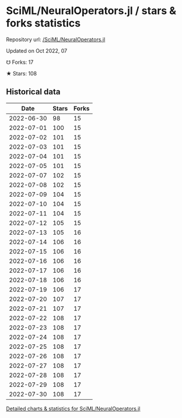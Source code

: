 # SciML/NeuralOperators.jl / stars & forks statistics

Repository url: [/SciML/NeuralOperators.jl](https://github.com/SciML/NeuralOperators.jl)

Updated on Oct 2022, 07

☋ Forks: 17

★ Stars: 108

## Historical data
| Date | Stars | Forks |
|------|-------|-------|
| 2022-06-30 | 98 | 15 | 
| 2022-07-01 | 100 | 15 | 
| 2022-07-02 | 101 | 15 | 
| 2022-07-03 | 101 | 15 | 
| 2022-07-04 | 101 | 15 | 
| 2022-07-05 | 101 | 15 | 
| 2022-07-07 | 102 | 15 | 
| 2022-07-08 | 102 | 15 | 
| 2022-07-09 | 104 | 15 | 
| 2022-07-10 | 104 | 15 | 
| 2022-07-11 | 104 | 15 | 
| 2022-07-12 | 105 | 15 | 
| 2022-07-13 | 105 | 16 | 
| 2022-07-14 | 106 | 16 | 
| 2022-07-15 | 106 | 16 | 
| 2022-07-16 | 106 | 16 | 
| 2022-07-17 | 106 | 16 | 
| 2022-07-18 | 106 | 16 | 
| 2022-07-19 | 106 | 17 | 
| 2022-07-20 | 107 | 17 | 
| 2022-07-21 | 107 | 17 | 
| 2022-07-22 | 108 | 17 | 
| 2022-07-23 | 108 | 17 | 
| 2022-07-24 | 108 | 17 | 
| 2022-07-25 | 108 | 17 | 
| 2022-07-26 | 108 | 17 | 
| 2022-07-27 | 108 | 17 | 
| 2022-07-28 | 108 | 17 | 
| 2022-07-29 | 108 | 17 | 
| 2022-07-30 | 108 | 17 | 


[Detailed charts & statistics for SciML/NeuralOperators.jl](https://reviewgithub.com/rep/SciML/NeuralOperators.jl)

